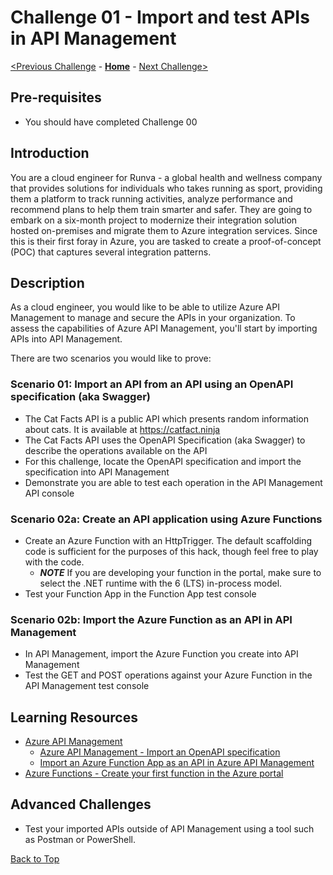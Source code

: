 # Challenge 01 - Import and test APIs in API Management

[<Previous Challenge](./Challenge-00.md) - **[Home](../README.md)** - [Next Challenge>](./Challenge-02.md)

## Pre-requisites

- You should have completed Challenge 00

## Introduction

You are a cloud engineer for Runva - a global health and wellness company that provides solutions for individuals who takes running as sport, providing them a platform to track running activities, analyze performance and recommend plans to help them train smarter and safer.  They are going to embark on a six-month project to modernize their integration solution hosted on-premises and migrate them to Azure integration services.  Since this is their first foray in Azure, you are tasked to create a proof-of-concept (POC) that captures several integration patterns.


## Description

As a cloud engineer, you would like to be able to utilize Azure API Management to manage and secure the APIs in your organization. To assess the capabilities of Azure API Management, you'll start by importing APIs into API Management.

There are two scenarios you would like to prove:

### Scenario 01: Import an API from an API using an OpenAPI specification (aka Swagger)

- The Cat Facts API is a public API which presents random information about cats. It is available at <https://catfact.ninja>
- The Cat Facts API uses the OpenAPI Specification (aka Swagger) to describe the operations available on the API
- For this challenge, locate the OpenAPI specification and import the specification into API Management
- Demonstrate you are able to test each operation in the API Management API console

### Scenario 02a: Create an API application using Azure Functions

- Create an Azure Function with an HttpTrigger. The default scaffolding code is sufficient for the purposes of this hack, though feel free to play with the code.
  - **_NOTE_** If you are developing your function in the portal, make sure to select the .NET runtime with the 6 (LTS) in-process model.
- Test your Function App in the Function App test console

### Scenario 02b: Import the Azure Function as an API in API Management

- In API Management, import the Azure Function you create into API Management
- Test the GET and POST operations against your Azure Function in the API Management test console

## Learning Resources

- [Azure API Management](https://docs.microsoft.com/en-us/azure/api-management/api-management-key-concepts)
  - [Azure API Management - Import an OpenAPI specification](https://learn.microsoft.com/en-us/azure/api-management/import-api-from-oas?tabs=portal)
  - [Import an Azure Function App as an API in Azure API Management](https://docs.microsoft.com/en-us/azure/api-management/import-function-app-as-api)
- [Azure Functions - Create your first function in the Azure portal](https://learn.microsoft.com/en-us/azure/azure-functions/functions-create-function-app-portal?pivots=programming-language-csharp)

## Advanced Challenges

- Test your imported APIs outside of API Management using a tool such as Postman or PowerShell.

[Back to Top](#challenge-01---import-and-test-apis-in-api-management)
